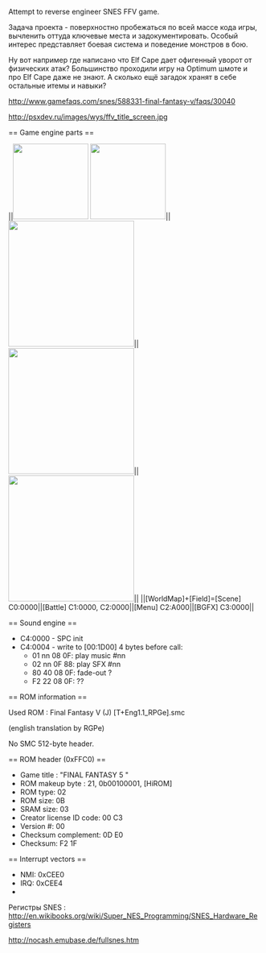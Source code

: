 Attempt to reverse engineer SNES FFV game.

Задача проекта - поверхностно пробежаться по всей массе кода игры, вычленить оттуда ключевые места и задокументировать. Особый интерес представляет боевая система и поведение монстров в бою.

Ну вот например где написано что Elf Cape дает офигенный уворот от физических атак? Большинство проходили игру на Optimum шмоте и про Elf Cape даже не знают. А сколько ещё загадок хранят в себе остальные итемы и навыки?

http://www.gamefaqs.com/snes/588331-final-fantasy-v/faqs/30040

http://psxdev.ru/images/wys/ffv_title_screen.jpg

== Game engine parts ==

||<img src="http://psxdev.ru/images/wys/ffv_world.jpg" width=150px> <img src="http://psxdev.ru/images/wys/ffv_field.jpg" width=150px>||<img src="http://psxdev.ru/images/wys/ffv_battle.jpg" width=250px>||<img src="http://psxdev.ru/images/wys/ffv_menu.jpg" width=250px>||<img src="http://psxdev.ru/images/wys/ffv_bgfx.jpg" width=250px>||
||[WorldMap]+[Field]=[Scene] C0:0000||[Battle] C1:0000, C2:0000||[Menu] C2:A000||[BGFX] C3:0000||

== Sound engine ==

  * C4:0000 - SPC init
  * C4:0004 - write to [00:1D00] 4 bytes before call: 
    * 01 nn 08 0F: play music #nn
    * 02 nn 0F 88: play SFX #nn
    * 80 40 08 0F: fade-out ?
    * F2 22 08 0F: ??

== ROM information ==

Used ROM : Final Fantasy V (J) [T+Eng1.1_RPGe].smc

(english translation by RGPe)

No SMC 512-byte header.

== ROM header (0xFFC0) ==

  * Game title : "FINAL FANTASY 5      "
  * ROM makeup byte : 21, 0b00100001, [HiROM]
  * ROM type: 02
  * ROM size: 0B
  * SRAM size: 03
  * Creator license ID code: 00 C3
  * Version #: 00
  * Checksum complement: 0D E0
  * Checksum: F2 1F

== Interrupt vectors ==

  * NMI: 0xCEE0
  * IRQ: 0xCEE4
  * [RESET]: 0xCEC0

Регистры SNES : http://en.wikibooks.org/wiki/Super_NES_Programming/SNES_Hardware_Registers

http://nocash.emubase.de/fullsnes.htm
